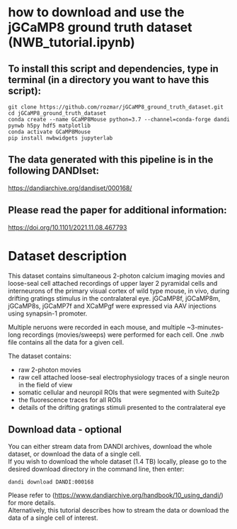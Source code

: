 # how to download and use the jGCaMP8 ground truth dataset (NWB_tutorial.ipynb)

## To install this script and dependencies, type in terminal (in a directory you want to have this script):
```
git clone https://github.com/rozmar/jGCaMP8_ground_truth_dataset.git
cd jGCaMP8_ground_truth_dataset
conda create --name GCaMP8Mouse python=3.7 --channel=conda-forge dandi pynwb h5py hdf5 matplotlib
conda activate GCaMP8Mouse
pip install nwbwidgets jupyterlab
```

## The data generated with this pipeline is in the following DANDIset:
https://dandiarchive.org/dandiset/000168/

## Please read the paper for additional information:
https://doi.org/10.1101/2021.11.08.467793 

# Dataset description

This dataset contains simultaneous 2-photon calcium imaging movies and loose-seal cell attached recordings of upper layer 2 pyramidal cells and interneurons of the primary visual cortex of wild type mouse, in vivo, during drifting gratings stimulus in the contralateral eye.
jGCaMP8f, jGCaMP8m, jGCaMP8s, jGCaMP7f and XCaMPgf were expressed via AAV injections using synapsin-1 promoter.

Multiple neruons were recorded in each mouse, and multiple ~3-minutes-long recordings (movies/sweeps) were performed for each cell. One .nwb file contains all the data for a given cell. 

The dataset contains:
- raw 2-photon movies
- raw cell attached loose-seal electrophysiology traces of a single neuron in the field of view
- somatic cellular and neuropil ROIs that were segmented with Suite2p
- the fluorescence traces for all ROIs
- details of the drifting gratings stimuli presented to the contralateral eye


## Download data - optional
You can either stream data from DANDI archives, download the whole dataset, or download the data of a single cell. <br>
If you wish to download the whole dataset (1.4 TB) locally, please go to the desired download directory in the command line, then enter:
```
dandi download DANDI:000168
```
Please refer to (https://www.dandiarchive.org/handbook/10_using_dandi/) for more details. <br>
Alternatively, this tutorial describes how to stream the data or download the data of a single cell of interest.

